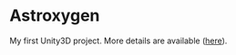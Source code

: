 # Astroxygen

My first Unity3D project. More details are available ([here](https://2ez4ai.github.io/2021/03/14/Astroxygen/)).

